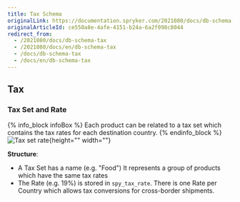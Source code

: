 ```yaml
---
title: Tax Schema
originalLink: https://documentation.spryker.com/2021080/docs/db-schema-tax
originalArticleId: ce550a8e-4afe-4151-b24a-6a2f098c8044
redirect_from:
  - /2021080/docs/db-schema-tax
  - /2021080/docs/en/db-schema-tax
  - /docs/db-schema-tax
  - /docs/en/db-schema-tax
---
```


## Tax

### Tax Set and Rate

{% info_block infoBox %}
Each product can be related to a tax set which contains the tax rates for each destination country.
{% endinfo_block %}
![Tax set rate](https://spryker.s3.eu-central-1.amazonaws.com/docs/Developer+Guide/Database+Schema+Guide/Tax+Schema/tax-set-rate.png){height="" width=""}

**Structure**:

* A Tax Set has a name (e.g. "Food") It represents a group of products which have the same tax rates
* The Rate (e.g. 19%) is stored in `spy_tax_rate`. There is one Rate per Country which allows tax conversions for cross-border shipments.
